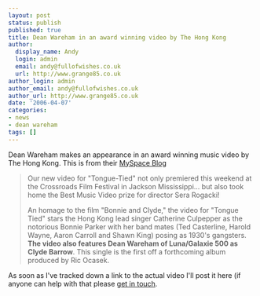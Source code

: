```yaml
---
layout: post
status: publish
published: true
title: Dean Wareham in an award winning video by The Hong Kong
author:
  display_name: Andy
  login: admin
  email: andy@fullofwishes.co.uk
  url: http://www.grange85.co.uk
author_login: admin
author_email: andy@fullofwishes.co.uk
author_url: http://www.grange85.co.uk
date: '2006-04-07'
categories:
- news
- dean wareham
tags: []
---
```

<p>Dean Wareham makes an appearance in an award winning music video by <span class="removed_link" title="http://www.etherdrag.com/thehongkong/">The Hong Kong</span>. This is from their <a href="http://blog.myspace.com/index.cfm?fuseaction=blog.view&friendID=16996587&blogID=106109543&MyToken=5255e8d4-a2b3-4d8a-9414-123e54ba6448">MySpace Blog</a></p>
<blockquote><p>Our new video for "Tongue-Tied" not only premiered this weekend at the Crossroads Film Festival in Jackson Mississippi... but also took home the Best Music Video prize for director Sera Rogacki!</p>
<p>An homage to the film "Bonnie and Clyde," the video for "Tongue Tied" stars the Hong Kong lead singer Catherine Culpepper as the notorious Bonnie Parker with her band mates (Ted Casterline, Harold Wayne, Aaron Carroll and Shawn King) posing as 1930's gangsters. <strong>The video also features Dean Wareham of Luna/Galaxie 500 as Clyde Barrow</strong>. This single is the first off a forthcoming album produced by Ric Ocasek.</p></blockquote>
<p>As soon as I've tracked down a link to the actual video I'll post it here (if anyone can help with that please <a href="http://www.grange85.co.uk/galaxie/index.php?article_id=127">get in touch</a>.</p>
